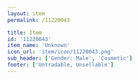 ```yaml
---
layout: item
permalink: /11220043

title: Item
id: '11220043'
item_name: 'Unknown'
icon_url: 'item/icon/11220043.png'
sub_header: ['Gender: Male', 'Cosmetic']
footer: ['Untradable, Unsellable']
---
```

